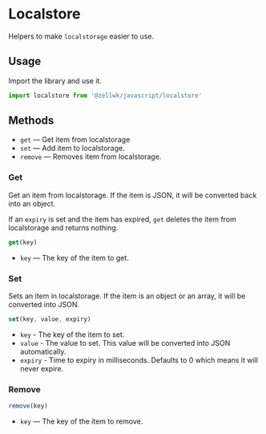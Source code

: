 # Localstore

Helpers to make `localstorage` easier to use.

## Usage

Import the library and use it.

```js
import localstore from '@zellwk/javascript/localstore'
```

## Methods

- `get` — Get item from localstorage
- `set` — Add item to localstorage.
- `remove` — Removes item from localstorage.

### Get

Get an item from localstorage. If the item is JSON, it will be converted back into an object.

If an `expiry` is set and the item has expired, `get` deletes the item from localstorage and returns nothing.

```js
get(key)
```

- `key` — The key of the item to get.

### Set

Sets an item in localstorage. If the item is an object or an array, it will be converted into JSON.

```js
set(key, value, expiry)
```

- `key` - The key of the item to set.
- `value` - The value to set. This value will be converted into JSON automatically.
- `expiry` - Time to expiry in milliseconds. Defaults to 0 which means it will never expire.

### Remove

```js
remove(key)
```

- `key` — The key of the item to remove.
